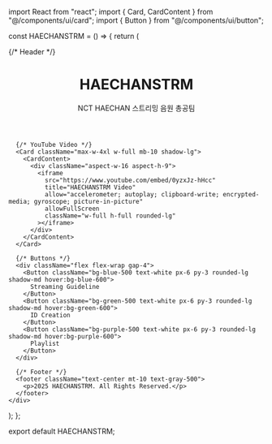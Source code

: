import React from "react";
import { Card, CardContent } from "@/components/ui/card";
import { Button } from "@/components/ui/button";

const HAECHANSTRM = () => {
  return (
    <div className="min-h-screen bg-gray-100 flex flex-col items-center py-10">
      {/* Header */}
      <header className="text-center mb-10">
        <h1 className="text-4xl font-bold text-gray-800">HAECHANSTRM</h1>
        <p className="text-lg text-gray-600 mt-2">NCT HAECHAN 스트리밍 음원 총공팀</p>
      </header>

      {/* YouTube Video */}
      <Card className="max-w-4xl w-full mb-10 shadow-lg">
        <CardContent>
          <div className="aspect-w-16 aspect-h-9">
            <iframe
              src="https://www.youtube.com/embed/0yzxJz-hHcc"
              title="HAECHANSTRM Video"
              allow="accelerometer; autoplay; clipboard-write; encrypted-media; gyroscope; picture-in-picture"
              allowFullScreen
              className="w-full h-full rounded-lg"
            ></iframe>
          </div>
        </CardContent>
      </Card>

      {/* Buttons */}
      <div className="flex flex-wrap gap-4">
        <Button className="bg-blue-500 text-white px-6 py-3 rounded-lg shadow-md hover:bg-blue-600">
          Streaming Guideline
        </Button>
        <Button className="bg-green-500 text-white px-6 py-3 rounded-lg shadow-md hover:bg-green-600">
          ID Creation
        </Button>
        <Button className="bg-purple-500 text-white px-6 py-3 rounded-lg shadow-md hover:bg-purple-600">
          Playlist
        </Button>
      </div>

      {/* Footer */}
      <footer className="text-center mt-10 text-gray-500">
        <p>2025 HAECHANSTRM. All Rights Reserved.</p>
      </footer>
    </div>
  );
};

export default HAECHANSTRM;
